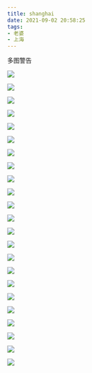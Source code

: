 ```yaml
---
title: shanghai
date: 2021-09-02 20:58:25
tags:
- 老婆
- 上海
---
```


多图警告
<!-- more -->

 ![](./shanghai/beer.jpg)

 ![](./shanghai/bishi.jpg)

 ![](./shanghai/deguo.jpg)

 ![](./shanghai/fukan1.jpg)

![](./shanghai/fukan2.jpg)

![](./shanghai/fukan3.jpg)

![](./shanghai/guanghui1.jpg)

![](./shanghai/guanghuiyoutong.jpg)

![](./shanghai/haidilao.jpg)

![](./shanghai/haiguan.jpg)

![](./shanghai/huilaicaidaodeyifu.jpg)

![](./shanghai/ILU.jpg)

![](./shanghai/jingzi.jpg)

![](./shanghai/jingzi2.jpg)

![](./shanghai/mingzhushui.jpg)

![](./shanghai/mingzhuziji.jpg)

![](./shanghai/nanyixiangxiang.jpg)

![](./shanghai/nanyixiangxiangzheshigangben001.jpg)

![](./shanghai/rou.jpg)

![](./shanghai/shuoyihoujialiyezhuangchengzheyang.jpg)

![](./shanghai/VR.jpg)

![](./shanghai/yongganniuniubupakunnan.jpg)

![](./shanghai/youlang.jpg)
